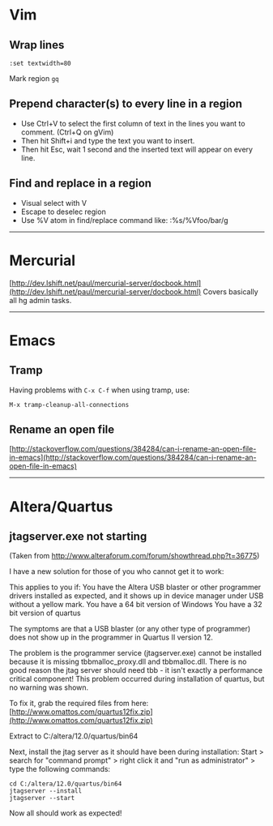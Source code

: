 # Vim

## Wrap lines
    :set textwidth=80
Mark region `gq`

## Prepend character(s) to every line in a region
* Use Ctrl+V to select the first column of text in the lines you want to comment.
  (Ctrl+Q on gVim)
* Then hit Shift+i and type the text you want to insert.
* Then hit Esc, wait 1 second and the inserted text will appear on every line.

## Find and replace in a region
* Visual select with V
* Escape to deselec region
* Use \%V atom in find/replace command like: :%s/\%Vfoo/bar/g    

---
# Mercurial

[http://dev.lshift.net/paul/mercurial-server/docbook.html](http://dev.lshift.net/paul/mercurial-server/docbook.html)
Covers basically all hg admin tasks. 

---
# Emacs

## Tramp
Having problems with ```C-x C-f``` when using tramp, use:

    M-x tramp-cleanup-all-connections

## Rename an open file
[http://stackoverflow.com/questions/384284/can-i-rename-an-open-file-in-emacs](http://stackoverflow.com/questions/384284/can-i-rename-an-open-file-in-emacs)

---
# Altera/Quartus

## jtagserver.exe not starting

(Taken from http://www.alteraforum.com/forum/showthread.php?t=36775)

I have a new solution for those of you who cannot get it to work:

This applies to you if: You have the Altera USB blaster or other programmer
drivers installed as expected, and it shows up in device manager under USB
without a yellow mark. You have a 64 bit version of Windows You have a 32 bit
version of quartus

The symptoms are that a USB blaster (or any other type of programmer) does not
show up in the programmer in Quartus II version 12.

The problem is the programmer service (jtagserver.exe) cannot be installed
because it is missing tbbmalloc_proxy.dll and tbbmalloc.dll. There is no good
reason the jtag server should need tbb - it isn't exactly a performance critical
component! This problem occurred during installation of quartus, but no warning
was shown.

To fix it, grab the required files from here:
[http://www.omattos.com/quartus12fix.zip](http://www.omattos.com/quartus12fix.zip)

Extract to C:/altera/12.0/quartus/bin64

Next, install the jtag server as it should have been during installation: 
Start > search for "command prompt" > right click it and "run as administrator" > type
the following commands:

    cd C:/altera/12.0/quartus/bin64
    jtagserver --install
    jtagserver --start

Now all should work as expected!
